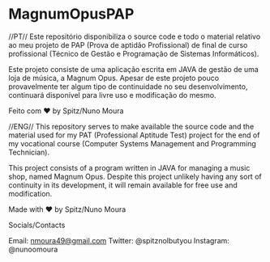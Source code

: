 # MagnumOpusPAP

//PT//
Este repositório disponibiliza o source code e todo o material relativo ao meu projeto de PAP (Prova de aptidão Profissional) de final de 
curso profissional (Técnico de Gestão e Programação de Sistemas Informáticos).

Este projeto consiste de uma aplicação escrita em JAVA de gestão de uma loja de música, a Magnum Opus.
Apesar de este projeto pouco provavelmente ter algum tipo de continuidade no seu desenvolvimento, 
continuará disponível para livre uso e modificação do mesmo.

Feito com ❤️ by Spitz/Nuno Moura

//ENG//
This repository serves to make available the source code and the material used for my PAT (Professional Aptitude Test) project 
for the end of my vocational course (Computer Systems Management and Programming Technician).

This project consists of a program written in JAVA for managing a music shop, named Magnum Opus.
Despite this project unlikely having any sort of continuity in its development, it will remain available
for free use and modification.

Made with ❤️ by Spitz/Nuno Moura

Socials/Contacts

Email: nmoura49@gmail.com
Twitter: @spitznolbutyou
Instagram: @nunoomoura
